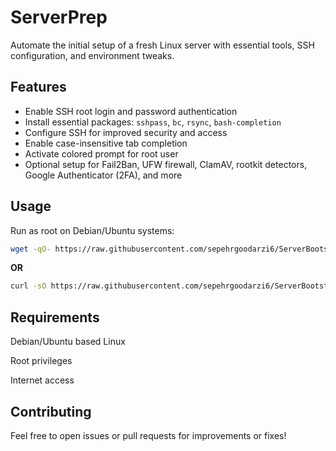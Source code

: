 # ServerPrep

Automate the initial setup of a fresh Linux server with essential tools, SSH configuration, and environment tweaks.

## Features

- Enable SSH root login and password authentication  
- Install essential packages: `sshpass`, `bc`, `rsync`, `bash-completion`  
- Configure SSH for improved security and access  
- Enable case-insensitive tab completion  
- Activate colored prompt for root user  
- Optional setup for Fail2Ban, UFW firewall, ClamAV, rootkit detectors, Google Authenticator (2FA), and more  

## Usage

Run as root on Debian/Ubuntu systems:

```bash
wget -qO- https://raw.githubusercontent.com/sepehrgoodarzi6/ServerBootstrap/main/bootstrap.sh | bash
```
**OR**
```bash
curl -sO https://raw.githubusercontent.com/sepehrgoodarzi6/ServerBootstrap/main/bootstrap.sh && chmod +x bootstrap.sh && ./bootstrap.sh
```
## Requirements
Debian/Ubuntu based Linux

Root privileges

Internet access

## Contributing
Feel free to open issues or pull requests for improvements or fixes!
